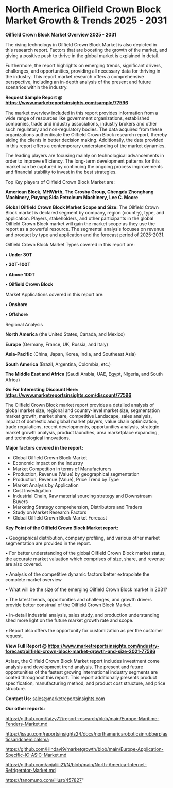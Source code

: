 # North America Oilfield Crown Block Market Growth & Trends 2025 - 2031

<Strong> Oilfield Crown Block Market Overview 2025 - 2031</strong>

The rising technology in Oilfield Crown Block Market is also depicted in this research report. Factors that are boosting the growth of the market, and giving a positive push to thrive in the global market is explained in detail.

Furthermore, the report highlights on emerging trends, significant drivers, challenges, and opportunities, providing all necessary data for thriving in the industry. This report market research offers a comprehensive perspective, including an in-depth analysis of the present and future scenarios within the industry.

<strong>Request Sample Report @ <a href=https://www.marketreportsinsights.com/sample/77596>https://www.marketreportsinsights.com/sample/77596</a></strong>

The market overview included in this report provides information from a wide range of resources like government organizations, established companies, trade and industry associations, industry brokers and other such regulatory and non-regulatory bodies. The data acquired from these organizations authenticate the Oilfield Crown Block research report, thereby aiding the clients in better decision making. Additionally, the data provided in this report offers a contemporary understanding of the market dynamics.

The leading players are focusing mainly on technological advancements in order to improve efficiency. The long-term development patterns for this market can be captured by continuing the ongoing process improvements and financial stability to invest in the best strategies.

Top Key players of Oilfield Crown Block Market are:

<strong>American Block, MHWirth, The Crosby Group, Chengdu Zhonghang Machinery, Puyang Sida Petroleum Machinery, Lee C. Moore</strong>

<strong><b>Global Oilfield Crown Block Market Scope and Size:</b></strong>
The Oilfield Crown Block market is declared segment by company, region (country), type, and application. Players, stakeholders, and other participants in the global Oilfield Crown Block market will gain the market scope as they use the report as a powerful resource. The segmental analysis focuses on revenue and product by type and application and the forecast period of 2025-2031.

Oilfield Crown Block Market Types covered in this report are:

<strong>• Under 30T

• 30T-100T

• Above 100T

• Oilfield Crown Block</strong>

Market Applications covered in this report are:

<strong>• Onshore

• Offshore</strong> 

Regional Analysis

<strong>North America</strong> (the United States, Canada, and Mexico)

<strong>Europe</strong> (Germany, France, UK, Russia, and Italy)

<strong>Asia-Pacific</strong> (China, Japan, Korea, India, and Southeast Asia)

<strong>South America</strong> (Brazil, Argentina, Colombia, etc.)

<strong>The Middle East and Africa</strong> (Saudi Arabia, UAE, Egypt, Nigeria, and South Africa)

<strong>Go For Interesting Discount Here: <a href=https://www.marketreportsinsights.com/discount/77596>https://www.marketreportsinsights.com/discount/77596</a></strong>

The Oilfield Crown Block market report provides a detailed analysis of global market size, regional and country-level market size, segmentation market growth, market share, competitive Landscape, sales analysis, impact of domestic and global market players, value chain optimization, trade regulations, recent developments, opportunities analysis, strategic market growth analysis, product launches, area marketplace expanding, and technological innovations.

<strong><b>Major factors covered in the report:</b></strong>
<ul>
  <li>Global Oilfield Crown Block Market </li>
  <li>Economic Impact on the Industry</li>
  <li>Market Competition in terms of Manufacturers</li>
  <li>Production, Revenue (Value) by geographical segmentation</li>
  <li>Production, Revenue (Value), Price Trend by Type</li>
  <li>Market Analysis by Application</li>
  <li>Cost Investigation</li>
  <li>Industrial Chain, Raw material sourcing strategy and Downstream Buyers</li>
  <li>Marketing Strategy comprehension, Distributors and Traders</li>
  <li>Study on Market Research Factors</li>
  <li>Global Oilfield Crown Block Market Forecast</li>
</ul>

<strong><b>Key Point of the Oilfield Crown Block Market report:</b></strong>

• Geographical distribution, company profiling, and various other market segmentation are provided in the report.

• For better understanding of the global Oilfield Crown Block market status, the accurate market valuation which comprises of size, share, and revenue are also covered.

• Analysis of the competitive dynamic factors better extrapolate the complete market overview

• What will be the size of the emerging Oilfield Crown Block market in 2031?

• The latest trends, opportunities and challenges, and growth drivers provide better construal of the Oilfield Crown Block Market.

• In-detail industrial analysis, sales study, and production understanding shed more light on the future market growth rate and scope.

• Report also offers the opportunity for customization as per the customer request.

<strong><b>View Full Report @ <a href=https://www.marketreportsinsights.com/industry-forecast/oilfield-crown-block-market-growth-and-size-2021-77596>https://www.marketreportsinsights.com/industry-forecast/oilfield-crown-block-market-growth-and-size-2021-77596</a></b></strong>


At last, the Oilfield Crown Block Market report includes investment come analysis and development trend analysis. The present and future opportunities of the fastest growing international industry segments are coated throughout this report. This report additionally presents product specification, manufacturing method, and product cost structure, and price structure.

<strong>Contact Us:</strong>
sales@marketreportsinsights.com

<strong>Our other reports:</strong>

<a href=https://github.com/faizy72/report-research/blob/main/Europe-Maritime-Fenders-Market.md>https://github.com/faizy72/report-research/blob/main/Europe-Maritime-Fenders-Market.md</a>

<a href=https://issuu.com/reportsinsights24/docs/northamericaroboticsinrubberplasticsandchemicalsma>https://issuu.com/reportsinsights24/docs/northamericaroboticsinrubberplasticsandchemicalsma</a>

<a href=https://github.com/Hindavi9/marketgrowth/blob/main/Europe-Application-Specific-IC-ASIC-Market.md>https://github.com/Hindavi9/marketgrowth/blob/main/Europe-Application-Specific-IC-ASIC-Market.md</a>

<a href=https://github.com/anjaliiii21/N/blob/main/North-America-Internet-Refrigerator-Market.md>https://github.com/anjaliiii21/N/blob/main/North-America-Internet-Refrigerator-Market.md</a>

<a href=https://tanomuno.com/illust/457827>https://tanomuno.com/illust/457827</a>"
